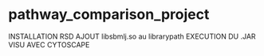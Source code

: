 # pathway_comparison_project
INSTALLATION RSD 
AJOUT libsbmlj.so au librarypath
EXECUTION DU .JAR
VISU AVEC CYTOSCAPE

